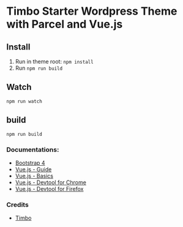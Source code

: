 # Timbo Starter Wordpress Theme with Parcel and Vue.js

## Install
1. Run in theme root: `npm install`
2. Run `npm run build`

## Watch
`npm run watch`

## build
`npm run build`

### Documentations:
* [Bootstrap 4](https://getbootstrap.com/docs/)
* [Vue.js - Guide ](https://vuejs.org/v2/guide/index.html)
* [Vue.js - Basics](https://egghead.io/courses/develop-basic-web-apps-with-vue-js)
* [Vue.js - Devtool for Chrome](https://chrome.google.com/webstore/detail/vuejs-devtools/nhdogjmejiglipccpnnnanhbledajbpd)
* [Vue.js - Devtool for Firefox](https://addons.mozilla.org/hu/firefox/addon/vue-js-devtools/)

### Credits
* [Timbo](http://webszolgaltatas.com/)
